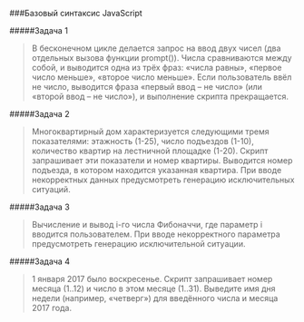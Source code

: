 ###Базовый синтаксис JavaScript

#####Задача 1

>В бесконечном цикле делается запрос на ввод двух чисел (два отдельных вызова функции prompt()). Числа сравниваются 
между собой, и выводится одна из трёх фраз: «числа равны», «первое число меньше», «второе число меньше». Если пользователь ввёл не число, выводится фраза «первый ввод – не число» (или «второй ввод – не число»), и выполнение скрипта прекращается.

#####Задача 2

>Многоквартирный дом характеризуется следующими тремя показателями: этажность (1-25), число подъездов (1-10), 
количество квартир на лестничной площадке (1-20). Скрипт запрашивает эти показатели и номер квартиры. Выводится номер подъезда, в котором находится указанная квартира. При вводе некорректных данных предусмотреть генерацию исключительных ситуаций.

#####Задача 3

>Вычисление и вывод i-го числа Фибоначчи, где параметр i вводится пользователем. При вводе некорректного параметра 
предусмотреть генерацию исключительной ситуации.

#####Задача 4

>1 января 2017 было воскресенье. Скрипт запрашивает номер месяца (1..12) и число в этом месяце (1..31). Выведите имя 
дня недели (например, «четверг») для введённого числа и месяца 2017 года.